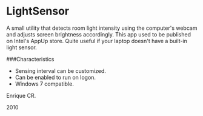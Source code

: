 LightSensor
===========

A small utility that detects room light intensity using the computer's webcam and adjusts screen brightness accordingly. This app used to be published on Intel's AppUp store. Quite useful if your laptop doesn't have a built-in light sensor.

###Characteristics
* Sensing interval can be customized.
* Can be enabled to run on logon.
* Windows 7 compatible.




Enrique CR.

2010
